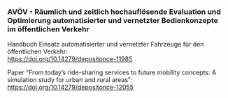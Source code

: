 ### AVÖV - Räumlich und zeitlich hochauflösende Evaluation und Optimierung automatisierter und vernetzter Bedienkonzepte im öffentlichen Verkehr

Handbuch Einsatz automatisierter und vernetzter Fahrzeuge für den öffentlichen Verkehr:<br/>
<https://doi.org/10.14279/depositonce-11985>

Paper "From today’s ride-sharing services to future mobility concepts: A simulation study for urban and rural areas":<br/>
<https://doi.org/10.14279/depositonce-12055>
